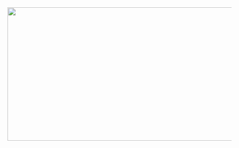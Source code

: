 <div align="center">
  <img src="[https://media.giphy.com/media/dWesBcTLavkZuG35MI/giphy.gif](https://www.canva.com/design/DAFYhenru7k/AWY1JhNQW33O5rTI-_XCtg/edit?utm_content=DAFYhenru7k&utm_campaign=designshare&utm_medium=link2&utm_source=sharebutton)" width="600" height="300"/>
</div>
